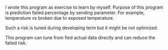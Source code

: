 I wrote this program as exercise to learn by myself.
Purpose of this program is prediction failed percentage by sending parameter. For example, temperature vs broken due to exposed temperature.

Such a risk is tuned during developing term but it might be not optimized. 

This program can tune from fied actual data directly and can reduce the failed risk.
